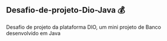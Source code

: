 ## Desafio-de-projeto-Dio-Java :moneybag:
Desafio de projeto da plataforma DIO, um mini projeto de Banco desenvolvido em Java
